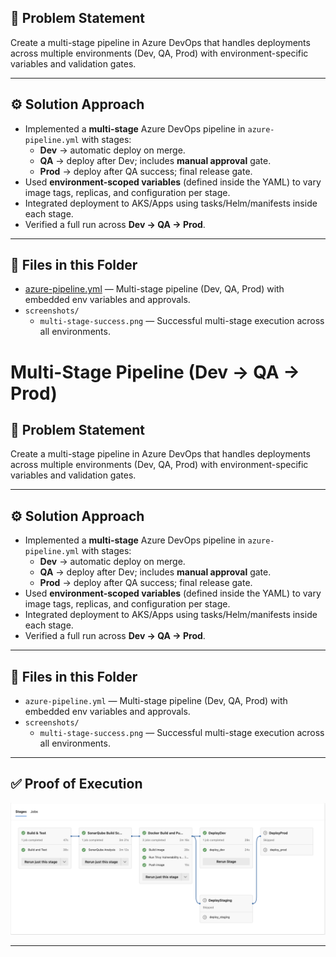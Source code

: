## 📌 Problem Statement
Create a multi-stage pipeline in Azure DevOps that handles deployments across multiple environments (Dev, QA, Prod) with environment-specific variables and validation gates.

---

## ⚙️ Solution Approach
- Implemented a **multi-stage** Azure DevOps pipeline in `azure-pipeline.yml` with stages:
  - **Dev** → automatic deploy on merge.
  - **QA** → deploy after Dev; includes **manual approval** gate.
  - **Prod** → deploy after QA success; final release gate.
- Used **environment-scoped variables** (defined inside the YAML) to vary image tags, replicas, and configuration per stage.
- Integrated deployment to AKS/Apps using tasks/Helm/manifests inside each stage.
- Verified a full run across **Dev → QA → Prod**.

---

## 📂 Files in this Folder
- [azure-pipeline.yml](../../dotnet-sample-project/azure-pipeline.yml) — Multi-stage pipeline (Dev, QA, Prod) with embedded env variables and approvals.
- `screenshots/`
  - `multi-stage-success.png` — Successful multi-stage execution across all environments.
# Multi-Stage Pipeline (Dev → QA → Prod)

## 📌 Problem Statement
Create a multi-stage pipeline in Azure DevOps that handles deployments across multiple environments (Dev, QA, Prod) with environment-specific variables and validation gates.

---

## ⚙️ Solution Approach
- Implemented a **multi-stage** Azure DevOps pipeline in `azure-pipeline.yml` with stages:
  - **Dev** → automatic deploy on merge.
  - **QA** → deploy after Dev; includes **manual approval** gate.
  - **Prod** → deploy after QA success; final release gate.
- Used **environment-scoped variables** (defined inside the YAML) to vary image tags, replicas, and configuration per stage.
- Integrated deployment to AKS/Apps using tasks/Helm/manifests inside each stage.
- Verified a full run across **Dev → QA → Prod**.

---

## 📂 Files in this Folder
- `azure-pipeline.yml` — Multi-stage pipeline (Dev, QA, Prod) with embedded env variables and approvals.
- `screenshots/`
  - `multi-stage-success.png` — Successful multi-stage execution across all environments.

---

## ✅ Proof of Execution
![Multi-Stage Success](screenshots/multi-stage-success.png)

---

